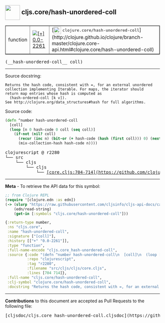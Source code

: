 ## <img width="48px" valign="middle" src="http://i.imgur.com/Hi20huC.png"> cljs.core/hash-unordered-coll

 <table border="1">
<tr>

<td>function</td>
<td><a href="https://github.com/cljsinfo/cljs-api-docs/tree/0.0-2261"><img valign="middle" alt="[+] 0.0-2261" src="https://img.shields.io/badge/+-0.0--2261-lightgrey.svg"></a> </td>
<td>
[<img height="24px" valign="middle" src="http://i.imgur.com/1GjPKvB.png"> <samp>clojure.core/hash-unordered-coll</samp>](http://clojure.github.io/clojure/branch-master/clojure.core-api.html#clojure.core/hash-unordered-coll)
</td>
</tr>
</table>

 <samp>
(__hash-unordered-coll__ coll)<br>
</samp>

---




Source docstring:

```
Returns the hash code, consistent with =, for an external unordered
collection implementing Iterable. For maps, the iterator should
return map entries whose hash is computed as
  (hash-ordered-coll [k v]).
See http://clojure.org/data_structures#hash for full algorithms.
```

Source code:

```clj
(defn ^number hash-unordered-coll
  [coll]
  (loop [n 0 hash-code 0 coll (seq coll)]
    (if-not (nil? coll)
      (recur (inc n) (bit-or (+ hash-code (hash (first coll))) 0) (next coll))
      (mix-collection-hash hash-code n))))
```

 <pre>
clojurescript @ r2280
└── src
    └── cljs
        └── cljs
            └── <ins>[core.cljs:704-714](https://github.com/clojure/clojurescript/blob/r2280/src/cljs/cljs/core.cljs#L704-L714)</ins>
</pre>


---

__Meta__ - To retrieve the API data for this symbol:

```clj
;; from Clojure REPL
(require '[clojure.edn :as edn])
(-> (slurp "https://raw.githubusercontent.com/cljsinfo/cljs-api-docs/catalog/cljs-api.edn")
    (edn/read-string)
    (get-in [:symbols "cljs.core/hash-unordered-coll"]))
```

```clj
{:return-type number,
 :ns "cljs.core",
 :name "hash-unordered-coll",
 :signature ["[coll]"],
 :history [["+" "0.0-2261"]],
 :type "function",
 :full-name-encode "cljs.core_hash-unordered-coll",
 :source {:code "(defn ^number hash-unordered-coll\n  [coll]\n  (loop [n 0 hash-code 0 coll (seq coll)]\n    (if-not (nil? coll)\n      (recur (inc n) (bit-or (+ hash-code (hash (first coll))) 0) (next coll))\n      (mix-collection-hash hash-code n))))",
          :repo "clojurescript",
          :tag "r2280",
          :filename "src/cljs/cljs/core.cljs",
          :lines [704 714]},
 :full-name "cljs.core/hash-unordered-coll",
 :clj-symbol "clojure.core/hash-unordered-coll",
 :docstring "Returns the hash code, consistent with =, for an external unordered\ncollection implementing Iterable. For maps, the iterator should\nreturn map entries whose hash is computed as\n  (hash-ordered-coll [k v]).\nSee http://clojure.org/data_structures#hash for full algorithms."}

```

---

__Contributions__ to this document are accepted as Pull Requests to the following file:

 <pre>
[cljsdoc/cljs.core_hash-unordered-coll.cljsdoc](https://github.com/cljsinfo/cljs-api-docs/blob/master/cljsdoc/cljs.core_hash-unordered-coll.cljsdoc)
</pre>

